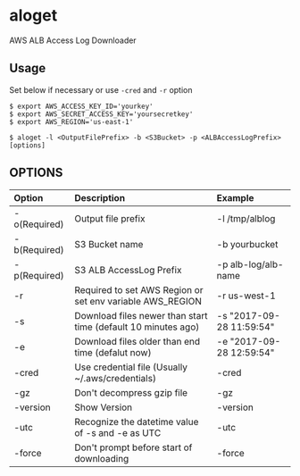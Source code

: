 # aloget
AWS ALB Access Log Downloader

## Usage

Set below if necessary or use `-cred` and `-r` option

```
$ export AWS_ACCESS_KEY_ID='yourkey'
$ export AWS_SECRET_ACCESS_KEY='yoursecretkey'
$ export AWS_REGION='us-east-1'
```


```
$ aloget -l <OutputFilePrefix> -b <S3Bucket> -p <ALBAccessLogPrefix> [options]
```

## OPTIONS

|Option|Description|Example|
|:--|:--|:--|
|-o(Required)|Output file prefix|-l /tmp/alblog|
|-b(Required)|S3 Bucket name| -b yourbucket|
|-p(Required)|S3 ALB AccessLog Prefix| -p alb-log/alb-name|
|-r|Required to set AWS Region or set env variable AWS_REGION| -r us-west-1|
|-s|Download files newer than start time (default 10 minutes ago)| -s "2017-09-28 11:59:54"|
|-e|Download files older than end time (defalut now)| -e "2017-09-28 12:59:54" |
|-cred|Use credential file (Usually ~/.aws/credentials)| -cred|
|-gz|Don't decompress gzip file | -gz |
|-version|Show Version|-version|
|-utc|Recognize the datetime value of -s and -e as UTC| -utc|
|-force|Don't prompt before start of downloading|-force|

